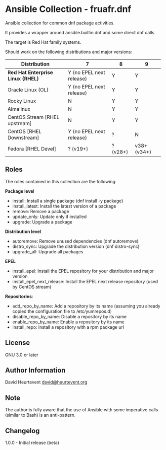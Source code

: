 # Ansible Collection - fruafr.dnf

Ansible collection for common dnf package activities.

It provides a wrapper around ansible.builtin.dnf and some direct dnf calls.

The target is Red Hat family systems.

Should work on the following distributions and major versions:

| **Distribution** | **7** | **8** | **9** |
|---|---|---|---|
| **Red Hat Enterprise Linux (RHEL)** | Y (no EPEL next release) | Y | Y |
| Oracle Linux (OL) | Y (no EPEL next release) | Y | Y |
| Rocky Linux | N | Y | Y |
| Almalinux | N | Y | Y |
| CentOS Stream [RHEL upstream] | N | Y | Y |
| CentOS [RHEL Downstream] | Y (no EPEL next release) | ? | N |
| Fedora [RHEL Devel] | ? (v19+) | ? (v28+) | v38+ (v34+) |

## Roles

The roles contained in this collection are the following:

**Package level**
- install: Install a single package (dnf install -y package)
- install_latest: Install the latest version of a package
- remove: Remove a package
- update_only: Update only if installed
- upgrade: Upgrade a package

**Distribution level**
- autoremove: Remove unused dependencies (dnf autoremove)
- distro_sync: Upgrade the distribution version (dnf distro-sync)
- upgrade_all: Upgrade all packages

**EPEL**
- install_epel: Install the EPEL repository for your distribution and major version
- install_epel_next_release: Install the EPEL next release repository (used by CentOS stream)

**Repositories**:
- add_repo_by_name: Add a repository by its name (assuming you already copied the configuration file to /etc/yumrepos.d)
- disable_repo_by_name: Disable a repository by its name
- enable_repo_by_name: Enable a repository by its name
- install_repo: Install a repository with a rpm package url

## License
GNU 3.0 or later

## Author Information
David Heurtevent <david@heurtevent.org>

## Note
The author is fully aware that the use of Ansible with some imperative calls (similar to Bash) is an anti-pattern.

## Changelog
1.0.0 - Initial release (beta)